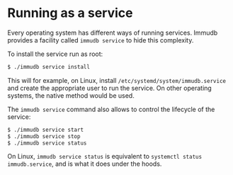 
# Running as a service

<WrappedSection>

Every operating system has different ways of running services. Immudb provides a facility called `immudb service` to hide this complexity.

To install the service run as root:

```bash
$ ./immudb service install
```

This will for example, on Linux, install `/etc/systemd/system/immudb.service` and create the appropriate user to run the service. On other operating systems, the native method would be used.

The `immudb service` command also allows to control the lifecycle of the service:

```bash
$ ./immudb service start
$ ./immudb service stop
$ ./immudb service status
```

On Linux, `immudb service status` is equivalent to `systemctl status immudb.service`, and is what it does under the hoods.

</WrappedSection>
